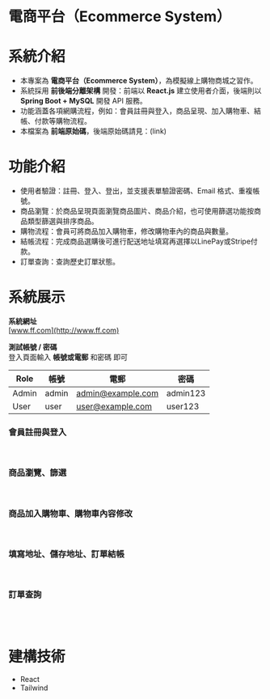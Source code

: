 # 電商平台（Ecommerce System）

# 系統介紹
- 本專案為 **電商平台（Ecommerce System）**，為模擬線上購物商城之習作。
- 系統採用 **前後端分離架構** 開發：前端以 **React.js** 建立使用者介面，後端則以 **Spring Boot + MySQL** 開發 API 服務。  
- 功能涵蓋各項網購流程，例如：會員註冊與登入，商品呈現、加入購物車、結帳、付款等購物流程。 
- 本檔案為 **前端原始碼**，後端原始碼請見：(link)

# 功能介紹
- 使用者驗證：註冊、登入、登出，並支援表單驗證密碼、Email 格式、重複帳號。
- 商品瀏覽：於商品呈現頁面瀏覽商品圖片、商品介紹，也可使用篩選功能按商品類型篩選與排序商品。
- 購物流程：會員可將商品加入購物車，修改購物車內的商品與數量。
- 結帳流程：完成商品選購後可進行配送地址填寫再選擇以LinePay或Stripe付款。
- 訂單查詢：查詢歷史訂單狀態。

# 系統展示

**系統網址**  
[www.ff.com](http://www.ff.com)

**測試帳號 / 密碼**
<br>
登入頁面輸入 **帳號或電郵** 和密碼 即可

| Role   | 帳號   | 電郵                     |密碼      |
|--------|-------|-------------------------|----------|
| Admin  | admin | admin@example.com       |admin123  |
| User   |  user | user@example.com        |user123   |

### 會員註冊與登入
<br/>

### 商品瀏覽、篩選
<br/>

### 商品加入購物車、購物車內容修改
<br/>

### 填寫地址、儲存地址、訂單結帳
<br/>

### 訂單查詢
<br/><br/>

# 建構技術
- React
- Tailwind





